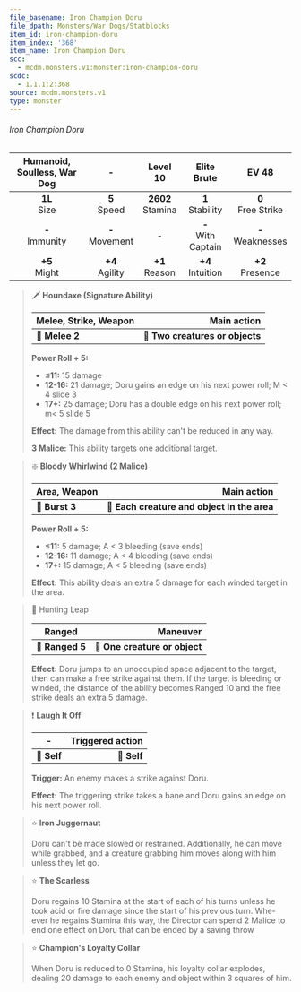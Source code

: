 ```yaml
---
file_basename: Iron Champion Doru
file_dpath: Monsters/War Dogs/Statblocks
item_id: iron-champion-doru
item_index: '368'
item_name: Iron Champion Doru
scc:
  - mcdm.monsters.v1:monster:iron-champion-doru
scdc:
  - 1.1.1:2:368
source: mcdm.monsters.v1
type: monster
---
```


###### Iron Champion Doru

| Humanoid, Soulless, War Dog |          -          |       Level 10        |       Elite Brute       |         EV 48          |
| :-------------------------: | :-----------------: | :-------------------: | :---------------------: | :--------------------: |
|      **1L**<br/> Size       |  **5**<br/> Speed   | **2602**<br/> Stamina |  **1**<br/> Stability   | **0**<br/> Free Strike |
|     **-**<br/> Immunity     | **-**<br/> Movement |           -           | **-**<br/> With Captain | **-**<br/> Weaknesses  |
|      **+5**<br/> Might      | **+4**<br/> Agility |  **+1**<br/> Reason   |  **+4**<br/> Intuition  |  **+2**<br/> Presence  |

<!-- -->
> 🗡 **Houndaxe (Signature Ability)**
>
> | **Melee, Strike, Weapon** |                 **Main action** |
> | ------------------------- | ------------------------------: |
> | **📏 Melee 2**            | **🎯 Two creatures or objects** |
>
> **Power Roll + 5:**
>
> - **≤11:** 15 damage
> - **12-16:** 21 damage; Doru gains an edge on his next power roll; M < 4 slide 3
> - **17+:** 25 damage; Doru has a double edge on his next power roll; m< 5 slide 5
>
> **Effect:** The damage from this ability can't be reduced in any way.
>
> **3 Malice:** This ability targets one additional target.

<!-- -->
> ❇️ **Bloody Whirlwind (2 Malice)**
>
> | **Area, Weapon** |                             **Main action** |
> | ---------------- | ------------------------------------------: |
> | **📏 Burst 3**   | **🎯 Each creature and object in the area** |
>
> **Power Roll + 5:**
>
> - **≤11:** 5 damage; A < 3 bleeding (save ends)
> - **12-16:** 11 damage; A < 4 bleeding (save ends)
> - **17+:** 15 damage; A < 5 bleeding (save ends)
>
> **Effect:** This ability deals an extra 5 damage for each winded target in the area.

<!-- -->
> 🏹 Hunting Leap
>
> | **Ranged**      |                  **Maneuver** |
> | --------------- | ----------------------------: |
> | **📏 Ranged 5** | **🎯 One creature or object** |
>
> **Effect:** Doru jumps to an unoccupied space adjacent to the target, then can make a free strike against them. If the target is bleeding or winded, the distance of the ability becomes Ranged 10 and the free strike deals an extra 5 damage.

<!-- -->
> ❗️ **Laugh It Off**
>
> | **-**       | **Triggered action** |
> | ----------- | -------------------: |
> | **📏 Self** |          **🎯 Self** |
>
> **Trigger:** An enemy makes a strike against Doru.
>
> **Effect:** The triggering strike takes a bane and Doru gains an edge on his next power roll.

<!-- -->
> ⭐️ **Iron Juggernaut**
>
> Doru can't be made slowed or restrained. Additionally, he can move while grabbed, and a creature grabbing him moves along with him unless they let go.

<!-- -->
> ⭐️ **The Scarless**
>
> Doru regains 10 Stamina at the start of each of his turns unless he took acid or fire damage since the start of his previous turn. Whe- ever he regains Stamina this way, the Director can spend 2 Malice to end one effect on Doru that can be ended by a saving throw

<!-- -->
> ⭐️ **Champion's Loyalty Collar**
>
> When Doru is reduced to 0 Stamina, his loyalty collar explodes, dealing 20 damage to each enemy and object within 3 squares of him.
